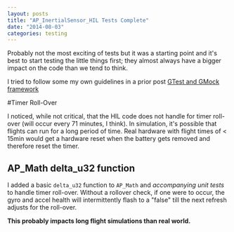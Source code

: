 ```yaml
---
layout: posts
title: "AP_InertialSensor_HIL Tests Complete"
date: "2014-08-03"
categories: testing
---
```


Probably not the most exciting of tests but it was a starting point and it's best to start testing the little things first; they almost always have a bigger impact on the code than we tend to think.

I tried to follow some my own guidelines in a prior post [GTest and GMock framework](http://nwind21.github.io/ardupilot/testing/2014/08/02/gtest-framework/)

#Timer Roll-Over

I noticed, while not critical, that the HIL code does not handle for timer roll-over (will occur every 71 minutes, I think). In simulation, it's possible that flights can run for a long period of time.  Real hardware with flight times of < 15min would get a hardware reset when the battery gets removed and therefore reset the timer.

## AP_Math delta_u32 function

I added a basic `delta_u32` function to `AP_Math` and _accompanying unit tests_ to handle timer roll-over.  Without a rollover check, if one were to occur, the gyro and accel health will intermittently flash to a "false" till the next refresh adjusts for the roll-over.

<strong>This probably impacts long flight simulations than real world.</strong>
